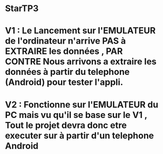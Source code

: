 # StarTP3

# V1 : Le Lancement sur l'EMULATEUR de l'ordinateur n'arrive PAS à EXTRAIRE les données , PAR CONTRE Nous arrivons a extraire les données à partir du telephone (Android) pour tester l'appli.

# V2 : Fonctionne sur l'EMULATEUR du PC mais vu qu'il se base sur le V1 , Tout le projet devra donc etre executer sur à partir d'un telephone Android
